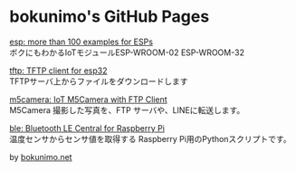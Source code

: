 # bokunimo's GitHub Pages

[esp: more than 100 examples for ESPs](https://git.bokunimo.com/esp/)  
ボクにもわかるIoTモジュールESP-WROOM-02 ESP-WROOM-32  

[tftp: TFTP client for esp32](https://git.bokunimo.com/tftp/)  
TFTPサーバ上からファイルをダウンロードします  

[m5camera: IoT M5Camera with FTP Client](http://git.bokunimo.com/m5camera/)  
M5Camera 撮影した写真を、FTP サーバや、LINEに転送します。  

[ble: Bluetooth LE Central for Raspberry Pi](http://git.bokunimo.com/ble)  
温度センサからセンサ値を取得する Raspberry Pi用のPythonスクリプトです。  

by [bokunimo.net](https://bokunimo.net/)
